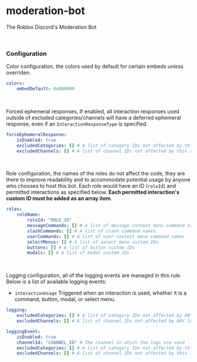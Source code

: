 # moderation-bot
The Roblox Discord's Moderation Bot

<br>

### Configuration

Color configuration, the colors used by default for certain embeds unless overriden.
```yaml
colors:
    embedDefault: 0x000000
```
<br>

Forced ephemeral responses, If enabled, all interaction responses used outside of excluded categories/channels will have a deferred ephemeral response, even if an `InteractionResponseType` is specified.
```yaml
forceEphemeralResponse:
    isEnabled: true
    excludedCategories: [] # A list of category IDs not affected by this rule
    excludedChannels: [] # A list of channel IDs not affected by this rule
```
<br>

Role configuration, the names of the roles do not affect the code, they are there to improve readability and to accommodate potential usage by anyone who chooses to host this bot. Each role would have an ID (`roleId`) and permitted interactions as specified below. **Each permitted interaction's custom ID must be added as an array item**.
```yaml
roles:
    roleName:
        roleId: "ROLE_ID"
        messageCommands: [] # A list of message context menu command names
        slashCommands: [] # A list of slash command names
        userCommands: [] # A list of user context menu command names
        selectMenus: [] # A list of select menu custom IDs
        buttons: [] # A list of button custom IDs
        modals: [] # A list of modal custom IDs
```
<br>

Logging configuration, all of the logging events are managed in this rule. Below is a list of available logging events:

* `interactionUsage` Triggered when an interaction is used, whether it is a command, button, modal, or select menu.
```yaml
logging:
    excludedCategories: [] # A list of category IDs not affected by ANY logging events
    excludedChannels: [] # A list of channel IDs not affected by ANY logging events

loggingEvent:
    isEnabled: true
    channelId: "CHANNEL_ID" # The channel in which the logs are send
    excludedCategories: [] # A list of category IDs not affected by this logging event
    excludedChannels: [] # A list of channel IDs not affected by this logging event
```